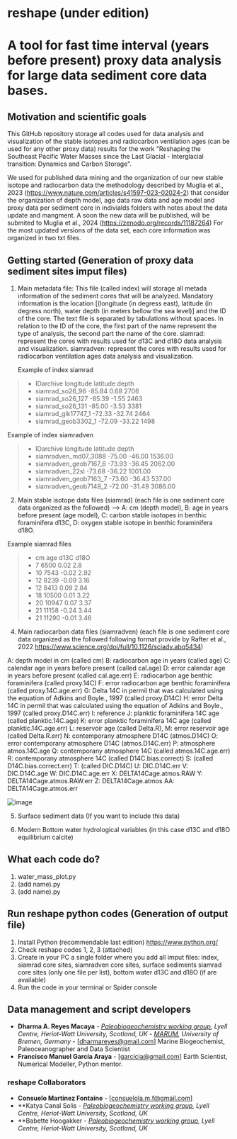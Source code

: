 # reshape (under edition)

# A tool for fast time interval (years before present) proxy data analysis for large data sediment core data bases. 

## Motivation and scientific goals

This GitHub repository storage all codes used for data analysis and visualization of the stable isotopes and radiocarbon ventilation ages (can be used for any other proxy data) results for the work "Reshaping the Southeast Pacific Water Masses since the Last Glacial - Interglacial transition: Dynamics and Carbon Storage".

We used for published data mining and the organization of our new stable isotope and radiocarbon data the methodology described by Muglia et al., 2023 (https://www.nature.com/articles/s41597-023-02024-2) that consider the organization of depth model, age data raw data and age model and proxy data per sediment core in indivialds folders with notes about the data update and mangment. A soon the new data will be published, will be submited to Muglia et al., 2024 (https://zenodo.org/records/11187264)  For the most updated versions of the data set, each core information was organized in two txt files.  

## Getting started (Generation of proxy data sediment sites imput files)  

1. Main metadata file: This file (called index) will storage all metada information of the sediment cores that will be analyzed. Mandatory information is the location [(longitude (in degress east), latitude (in degress north), water depth (in meters bellow the sea level)] and the ID of the core. The text file is separated by tabulations without spaces. In relation to the ID of the core, the first part of the name represent the type of analysis, the second part the name of the core.
siamrad: represent the cores with results used for d13C and d18O data analysis and visualization. 
siamradven: represent the cores with results used for radiocarbon ventilation ages data analysis and visualization. 

   Example of index siamrad  

>* IDarchive	longitude	latitude	depth
>* siamrad_so26_96	-85.84	0.68	2706
>* siamrad_so26_127	-85.39	-1.55	2463
>* siamrad_so26_131	-85.00	-3.53	3381
>* siamrad_gik17747_1	-72.33	-32.74	2464
>* siamrad_geob3302_1	-72.09	-33.22	1498

   Example of index siamradven  

>* IDarchive	longitude	latitude	depth
>* siamradven_md07_3088	-75.00	-46.00	1536.00
>* siamradven_geob7167_6	-73.93	-36.45	2062.00
>* siamradven_22sl	-73.68	-36.22	1001.00
>* siamradven_geob7163_7	-73.60	-36.43	537.00
>* siamradven_geob7149_2	-72.00	-31.49	3086.00

  
2. Main stable isotope data files (siamrad) (each file is one sediment core data organized as the followed) --> A: cm (depth model), B: age in years before present (age model), C: carbon stable isotopes in benthic foraminifera d13C, D: oxygen stable isotope in benthic foraminifera d18O. 

Example siamrad files 

>* cm	age	d13C	d18O
>* 7	6500	0.02	2.8
>* 10	7543	-0.02	2.92
>* 12	8239	-0.09	3.16
>* 12	8413	0.09	2.84
>* 18	10500	0.01	3.22
>* 20	10947	0.07	3.37
>* 21	11158	-0.24	3.44
>* 21	11290	-0.01	3.46

4. Main radiocarbon data files (siamradven) (each file is one sediment core data organized as the followed following format provide by Rafter et al., 2022 https://www.science.org/doi/full/10.1126/sciadv.abq5434)

A: depth model in cm (called cm)
B: radiocarbon age in years (called age)
C: calendar age in years before present (called cal.age)
D: error calendar age in years before present (called cal.age.err)
E: radiocarbon age benthic foraminifera (called proxy.14C)
F: error radiocarbon age benthic foraminifera (called proxy.14C.age.err)
G: Delta 14C in permil that was calculated using the equation of Adkins and Boyle., 1997 (called proxy.D14C)
H: error Delta 14C in permil that was calculated using the equation of Adkins and Boyle., 1997 (called proxy.D14C.err)
I: reference
J: planktic foraminifera 14C age (called planktic.14C.age)
K: error planktic foraminifera 14C age (called planktic.14C.age.err)
L: reservoir age (called Delta.R), M: error reservoir age (called Delta.R.err)
N: contemporany atmosphere D14C (atmos.D14C)
O: error contemporany atmosphere D14C (atmos.D14C.err)
P: atmosphere atmos.14C.age
Q: contemporany atmosphere 14C (called atmos.14C.age.err)
R: contemporany atmosphere 14C (called D14C.bias.correct)
S: (called D14C.bias.correct.err)
T: (called DIC.D14C) 
U: DIC.D14C.err
V: DIC.D14C.age
W: DIC.D14C.age.err
X: DELTA14Cage.atmos.RAW
Y: DELTA14Cage.atmos.RAW.err
Z: DELTA14Cage.atmos
AA: DELTA14Cage.atmos.err

![image](https://github.com/user-attachments/assets/ae686300-d92e-414f-af42-35eb2714d23d)

5. Surface sediment data (If you want to include this data)

6. Modern Bottom water hydrological variables (in this case d13C and d18O equilibrium calcite) 
 
## What each code do? 

1. water_mass_plot.py
2. (add name).py
3. (add name).py

## Run reshape python codes (Generation of output file)

1) Install Python (recommendable last edition) https://www.python.org/
2) Check reshape codes 1, 2, 3 (attached) 
3) Create in your PC a single folder where you add all imput files: index, siamrad core sites, siamradven core sites, surface sediments siamrad core sites (only one file per list), bottom water d13C and d18O (if are available)  
4) Run the code in your terminal or Spider console

## Data management and script developers 

* **Dharma A. Reyes Macaya** - [*Paleobiogeochemistry working group*](https://pastclimates.site.hw.ac.uk/)*, Lyell Centre, Heriot-Watt University, Scotland, UK* - [*MARUM*](https://www.marum.de/en/index.html)*, University of Bremen, Germany* - [dharmareyes@gmail.com] Marine Biogeochemist, Paleoceanographer and Data Scientist
* **Francisco Manuel García Araya** - [garcicia@gmail.com] Earth Scientist, Numerical Modeller, Python mentor. 

### reshape Collaborators

* **Consuelo Martínez Fontaine** - [consuelola.m.f@gmail.com]
* **Katya Canal Solis - [*Paleobiogeochemistry working group*](https://pastclimates.site.hw.ac.uk/)*, Lyell Centre, Heriot-Watt University, Scotland, UK*
* **Babette Hoogakker - [*Paleobiogeochemistry working group*](https://pastclimates.site.hw.ac.uk/)*, Lyell Centre, Heriot-Watt University, Scotland, UK*


